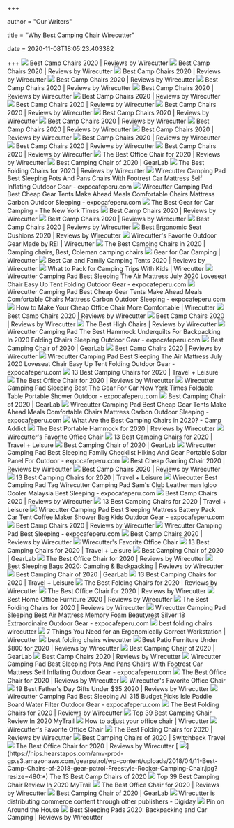 +++
        
author = "Our Writers"
        
title = "Why Best Camping Chair Wirecutter"
        
date = 2020-11-08T18:05:23.403382
        
+++
[ ![](https://cdn.thewirecutter.com/wp-content/uploads/2017/08/camping-chairs-2x1-fullres-28-600x300.jpg)](https://cdn.thewirecutter.com/wp-content/uploads/2017/08/camping-chairs-2x1-fullres-28-600x300.jpg) Best Camp Chairs 2020 | Reviews by Wirecutter
[ ![](https://cdn.thewirecutter.com/wp-content/uploads/2019/05/portable-outdoor-chairs-coleman-oversized-quad-chair-with-cooler-lowres-70.jpg)](https://cdn.thewirecutter.com/wp-content/uploads/2019/05/portable-outdoor-chairs-coleman-oversized-quad-chair-with-cooler-lowres-70.jpg) Best Camp Chairs 2020 | Reviews by Wirecutter
[ ![](https://cdn.thewirecutter.com/wp-content/uploads/2016/10/outdoor-camping-chairs-renetto-child-lowres-02.jpg)](https://cdn.thewirecutter.com/wp-content/uploads/2016/10/outdoor-camping-chairs-renetto-child-lowres-02.jpg) Best Camp Chairs 2020 | Reviews by Wirecutter
[ ![](https://cdn.thewirecutter.com/wp-content/uploads/2016/10/outdoor-camping-chairs-gci-everywhere-chair-lowres-59.jpg)](https://cdn.thewirecutter.com/wp-content/uploads/2016/10/outdoor-camping-chairs-gci-everywhere-chair-lowres-59.jpg) Best Camp Chairs 2020 | Reviews by Wirecutter
[ ![](https://d1b5h9psu9yexj.cloudfront.net/16109/Coleman-Oversized-Quad-Chair-With-Cooler_20180222-195252_full.jpg)](https://d1b5h9psu9yexj.cloudfront.net/16109/Coleman-Oversized-Quad-Chair-With-Cooler_20180222-195252_full.jpg) Best Camp Chairs 2020 | Reviews by Wirecutter
[ ![](https://cdn.thewirecutter.com/wp-content/uploads/2020/04/portable-outdoor-chairs-rei-kids-camp-chair-lowres-31.jpg)](https://cdn.thewirecutter.com/wp-content/uploads/2020/04/portable-outdoor-chairs-rei-kids-camp-chair-lowres-31.jpg) Best Camp Chairs 2020 | Reviews by Wirecutter
[ ![](https://d1b5h9psu9yexj.cloudfront.net/16125/REI-Camp-Chair---Kids---_20180907-190137_full.jpg)](https://d1b5h9psu9yexj.cloudfront.net/16125/REI-Camp-Chair---Kids---_20180907-190137_full.jpg) Best Camp Chairs 2020 | Reviews by Wirecutter
[ ![](https://d1b5h9psu9yexj.cloudfront.net/16110/Renetto-Original-Canopy-Chair_20180703-140046_full.png)](https://d1b5h9psu9yexj.cloudfront.net/16110/Renetto-Original-Canopy-Chair_20180703-140046_full.png) Best Camp Chairs 2020 | Reviews by Wirecutter
[ ![](https://cdn.thewirecutter.com/wp-content/uploads/2020/04/portable-outdoor-chairs-helinox-chair-one-lowres-33.jpg)](https://cdn.thewirecutter.com/wp-content/uploads/2020/04/portable-outdoor-chairs-helinox-chair-one-lowres-33.jpg) Best Camp Chairs 2020 | Reviews by Wirecutter
[ ![](https://cdn.thewirecutter.com/wp-content/uploads/2016/10/portable-outdoor-chairs-renetto-awning-lowres-47-570x380.jpg)](https://cdn.thewirecutter.com/wp-content/uploads/2016/10/portable-outdoor-chairs-renetto-awning-lowres-47-570x380.jpg) Best Camp Chairs 2020 | Reviews by Wirecutter
[ ![](https://cdn.thewirecutter.com/wp-content/uploads/2016/10/portable-outdoor-chairs-renetto-lowres-44.jpg)](https://cdn.thewirecutter.com/wp-content/uploads/2016/10/portable-outdoor-chairs-renetto-lowres-44.jpg) Best Camp Chairs 2020 | Reviews by Wirecutter
[ ![](https://cdn.thewirecutter.com/wp-content/uploads/2016/10/outdoor-camping-chairs-kids-lowres-05.jpg)](https://cdn.thewirecutter.com/wp-content/uploads/2016/10/outdoor-camping-chairs-kids-lowres-05.jpg) Best Camp Chairs 2020 | Reviews by Wirecutter
[ ![](https://cdn.thewirecutter.com/wp-content/uploads/2016/10/outdoor-camping-chairs-gci-everywhere-chair-reclining-lowres-63-570x380.jpg)](https://cdn.thewirecutter.com/wp-content/uploads/2016/10/outdoor-camping-chairs-gci-everywhere-chair-reclining-lowres-63-570x380.jpg) Best Camp Chairs 2020 | Reviews by Wirecutter
[ ![](https://d1b5h9psu9yexj.cloudfront.net/16111/GCI-Outdoor-Everywhere-Chair_20190607-202141_full.jpeg)](https://d1b5h9psu9yexj.cloudfront.net/16111/GCI-Outdoor-Everywhere-Chair_20190607-202141_full.jpeg) Best Camp Chairs 2020 | Reviews by Wirecutter
[ ![](https://cdn.thewirecutter.com/wp-content/uploads/2016/10/outdoor-camping-chairs-gci-everywhere-chair-carrying-lowres-64-570x380.jpg)](https://cdn.thewirecutter.com/wp-content/uploads/2016/10/outdoor-camping-chairs-gci-everywhere-chair-carrying-lowres-64-570x380.jpg) Best Camp Chairs 2020 | Reviews by Wirecutter
[ ![](https://d1b5h9psu9yexj.cloudfront.net/16112/Helinox-Chair-One_20171005-185106_fullsize.jpg)](https://d1b5h9psu9yexj.cloudfront.net/16112/Helinox-Chair-One_20171005-185106_fullsize.jpg) Best Camp Chairs 2020 | Reviews by Wirecutter
[ ![](https://cdn.thewirecutter.com/wp-content/media/2020/09/officechairs-2048px-9607.jpg?auto=webp&crop=1.91:1&width=1200)](https://cdn.thewirecutter.com/wp-content/media/2020/09/officechairs-2048px-9607.jpg?auto=webp&crop=1.91:1&width=1200) The Best Office Chair for 2020 | Reviews by Wirecutter
[ ![](https://outdoorgearlab-mvnab3pwrvp3t0.stackpathdns.com/photos/19/8/312336_6562_M.jpg)](https://outdoorgearlab-mvnab3pwrvp3t0.stackpathdns.com/photos/19/8/312336_6562_M.jpg) Best Camping Chair of 2020 | GearLab
[ ![](https://cdn.thewirecutter.com/wp-content/uploads/2020/01/foldingchairs-lowres--630x420.jpg)](https://cdn.thewirecutter.com/wp-content/uploads/2020/01/foldingchairs-lowres--630x420.jpg) The Best Folding Chairs for 2020 | Reviews by Wirecutter
[ ![](https://www.expocafeperu.com/w/2020/07/wirecutter-camping-pad-best-sleeping-pots-and-pans-chairs-with-footrest-car-mattress-self-inflating.jpg)](https://www.expocafeperu.com/w/2020/07/wirecutter-camping-pad-best-sleeping-pots-and-pans-chairs-with-footrest-car-mattress-self-inflating.jpg) Wirecutter Camping Pad Best Sleeping Pots And Pans Chairs With Footrest Car  Mattress Self Inflating Outdoor Gear - expocafeperu.com
[ ![](https://www.expocafeperu.com/w/2020/07/wirecutter-camping-pad-best-cheap-gear-tents-make-ahead-meals-comfortable-chairs-mattress-carbon-1092x459.jpg)](https://www.expocafeperu.com/w/2020/07/wirecutter-camping-pad-best-cheap-gear-tents-make-ahead-meals-comfortable-chairs-mattress-carbon-1092x459.jpg) Wirecutter Camping Pad Best Cheap Gear Tents Make Ahead Meals Comfortable  Chairs Mattress Carbon Outdoor Sleeping - expocafeperu.com
[ ![](https://static01.nyt.com/images/2019/05/19/travel/18wirecutter-chair/18wirecutter-chair-jumbo.jpg)](https://static01.nyt.com/images/2019/05/19/travel/18wirecutter-chair/18wirecutter-chair-jumbo.jpg) The Best Gear for Car Camping - The New York Times
[ ![](https://cdn.thewirecutter.com/wp-content/uploads/2017/09/wheelchair-camping-gear-lowres--330x220.jpg)](https://cdn.thewirecutter.com/wp-content/uploads/2017/09/wheelchair-camping-gear-lowres--330x220.jpg) Best Camp Chairs 2020 | Reviews by Wirecutter
[ ![](https://cdn.thewirecutter.com/wp-content/uploads/2016/10/portable-outdoor-chairs-renetto-carrying-lowres-50-570x380.jpg)](https://cdn.thewirecutter.com/wp-content/uploads/2016/10/portable-outdoor-chairs-renetto-carrying-lowres-50-570x380.jpg) Best Camp Chairs 2020 | Reviews by Wirecutter
[ ![](https://cdn.thewirecutter.com/wp-content/uploads/2017/06/canopy-tents-lowres-5190953-330x220.jpg)](https://cdn.thewirecutter.com/wp-content/uploads/2017/06/canopy-tents-lowres-5190953-330x220.jpg) Best Camp Chairs 2020 | Reviews by Wirecutter
[ ![](https://cdn.thewirecutter.com/wp-content/media/2020/09/ergonomicseatcushions2020-2048-9754.jpg?auto=webp&crop=1.91:1&width=1200)](https://cdn.thewirecutter.com/wp-content/media/2020/09/ergonomicseatcushions2020-2048-9754.jpg?auto=webp&crop=1.91:1&width=1200) Best Ergonomic Seat Cushions 2020 | Reviews by Wirecutter
[ ![](https://cdn.thewirecutter.com/wp-content/uploads/2020/05/REIproducts-lowres-77-630x420.jpg)](https://cdn.thewirecutter.com/wp-content/uploads/2020/05/REIproducts-lowres-77-630x420.jpg) Wirecutter's Favorite Outdoor Gear Made by REI | Wirecutter
[ ![](https://i.pinimg.com/originals/59/54/7f/59547f6eba90ee00407c9cab4eb79f5f.png)](https://i.pinimg.com/originals/59/54/7f/59547f6eba90ee00407c9cab4eb79f5f.png) The Best Camping Chairs in 2020 | Camping chairs, Best, Coleman camping  chairs
[ ![](https://cdn.thewirecutter.com/wp-content/uploads/2019/12/carcamping-lowres-2x1-630x420.jpg)](https://cdn.thewirecutter.com/wp-content/uploads/2019/12/carcamping-lowres-2x1-630x420.jpg) Gear for Car Camping | Wirecutter
[ ![](https://cdn.thewirecutter.com/wp-content/uploads/2020/04/carcampingtents-lowres-72-2x1-1-600x300.jpg)](https://cdn.thewirecutter.com/wp-content/uploads/2020/04/carcampingtents-lowres-72-2x1-1-600x300.jpg) Best Car and Family Camping Tents 2020 | Reviews by Wirecutter
[ ![](https://cdn.thewirecutter.com/wp-content/uploads/2020/08/campingwithkids-lowres-2x1-948512452-630x420.jpg)](https://cdn.thewirecutter.com/wp-content/uploads/2020/08/campingwithkids-lowres-2x1-948512452-630x420.jpg) What to Pack for Camping Trips With Kids | Wirecutter
[ ![](https://www.expocafeperu.com/w/2020/07/wirecutter-camping-pad-best-sleeping-the-air-mattress-july-2020-loveseat-chair-easy-up-tent-folding-712x439.jpg)](https://www.expocafeperu.com/w/2020/07/wirecutter-camping-pad-best-sleeping-the-air-mattress-july-2020-loveseat-chair-easy-up-tent-folding-712x439.jpg) Wirecutter Camping Pad Best Sleeping The Air Mattress July 2020 Loveseat  Chair Easy Up Tent Folding Outdoor Gear - expocafeperu.com
[ ![](https://www.expocafeperu.com/w/2020/07/wirecutter-camping-pad-best-sleeping-the-memorial-day-mattress-and-pillow-deals-reclining-chairs.jpg)](https://www.expocafeperu.com/w/2020/07/wirecutter-camping-pad-best-sleeping-the-memorial-day-mattress-and-pillow-deals-reclining-chairs.jpg) Wirecutter Camping Pad Best Cheap Gear Tents Make Ahead Meals Comfortable  Chairs Mattress Carbon Outdoor Sleeping - expocafeperu.com
[ ![](https://cdn.thewirecutter.com/wp-content/uploads/2020/07/priceyofficechairalternative-lowres-iStock-1216129947-630x420.jpg)](https://cdn.thewirecutter.com/wp-content/uploads/2020/07/priceyofficechairalternative-lowres-iStock-1216129947-630x420.jpg) How to Make Your Cheap Office Chair More Comfortable | Wirecutter
[ ![](https://cdn.thewirecutter.com/wp-content/uploads/2016/10/portable-outdoor-chairs-helinox-chair-one-package-lowres-38-570x380.jpg)](https://cdn.thewirecutter.com/wp-content/uploads/2016/10/portable-outdoor-chairs-helinox-chair-one-package-lowres-38-570x380.jpg) Best Camp Chairs 2020 | Reviews by Wirecutter
[ ![](https://cdn.thewirecutter.com/wp-content/uploads/2016/10/portable-outdoor-chairs-helinox-chair-one-setup-lowres-36-570x380.jpg)](https://cdn.thewirecutter.com/wp-content/uploads/2016/10/portable-outdoor-chairs-helinox-chair-one-setup-lowres-36-570x380.jpg) Best Camp Chairs 2020 | Reviews by Wirecutter
[ ![](https://cdn.thewirecutter.com/wp-content/uploads/2017/07/high-chairs-lowres-4207.jpg)](https://cdn.thewirecutter.com/wp-content/uploads/2017/07/high-chairs-lowres-4207.jpg) The Best High Chairs | Reviews by Wirecutter
[ ![](https://www.expocafeperu.com/w/2020/07/wirecutter-camping-pad-best-sleeping-the-air-mattress-july-2020-winter-tents-for-portable-shower-1092x873.jpg)](https://www.expocafeperu.com/w/2020/07/wirecutter-camping-pad-best-sleeping-the-air-mattress-july-2020-winter-tents-for-portable-shower-1092x873.jpg) Wirecutter Camping Pad The Best Hammock Underquilts For Backpacking In 2020  Folding Chairs Sleeping Outdoor Gear - expocafeperu.com
[ ![](https://outdoorgearlab-mvnab3pwrvp3t0.stackpathdns.com/photos/13/18/253303_28210_L2.jpg)](https://outdoorgearlab-mvnab3pwrvp3t0.stackpathdns.com/photos/13/18/253303_28210_L2.jpg) Best Camping Chair of 2020 | GearLab
[ ![](https://cdn.thewirecutter.com/wp-content/uploads/2016/10/portable-outdoor-chairs-helinox-chair-one-sitting-lowres-35-570x380.jpg)](https://cdn.thewirecutter.com/wp-content/uploads/2016/10/portable-outdoor-chairs-helinox-chair-one-sitting-lowres-35-570x380.jpg) Best Camp Chairs 2020 | Reviews by Wirecutter
[ ![](https://www.expocafeperu.com/w/2020/07/wirecutter-camping-pad-sleeping-best-adventure-medical-kit-kits-klymit-water-filter-rei-flash-712x822.jpg)](https://www.expocafeperu.com/w/2020/07/wirecutter-camping-pad-sleeping-best-adventure-medical-kit-kits-klymit-water-filter-rei-flash-712x822.jpg) Wirecutter Camping Pad Best Sleeping The Air Mattress July 2020 Loveseat  Chair Easy Up Tent Folding Outdoor Gear - expocafeperu.com
[ ![](https://imagesvc.meredithcorp.io/v3/mm/image?url=https%3A%2F%2Fstatic.onecms.io%2Fwp-content%2Fuploads%2Fsites%2F28%2F2020%2F05%2F14%2Ffreeport-park-chu-reclining-folding-zero-gravity-chair-WYFR-CHAIR0520.jpg)](https://imagesvc.meredithcorp.io/v3/mm/image?url=https%3A%2F%2Fstatic.onecms.io%2Fwp-content%2Fuploads%2Fsites%2F28%2F2020%2F05%2F14%2Ffreeport-park-chu-reclining-folding-zero-gravity-chair-WYFR-CHAIR0520.jpg) 13 Best Camping Chairs for 2020 | Travel + Leisure
[ ![](https://cdn.thewirecutter.com/wp-content/uploads/2019/10/office-chair-lowres-5974-630x420.jpg)](https://cdn.thewirecutter.com/wp-content/uploads/2019/10/office-chair-lowres-5974-630x420.jpg) The Best Office Chair for 2020 | Reviews by Wirecutter
[ ![](https://www.expocafeperu.com/w/2020/07/wirecutter-camping-pad-the-best-hammock-underquilts-for-backpacking-in-2020-folding-chairs-sleeping-1092x721.jpg)](https://www.expocafeperu.com/w/2020/07/wirecutter-camping-pad-the-best-hammock-underquilts-for-backpacking-in-2020-folding-chairs-sleeping-1092x721.jpg) Wirecutter Camping Pad Sleeping Best The Gear For Car New York Times  Foldable Table Portable Shower Outdoor - expocafeperu.com
[ ![](https://outdoorgearlab-mvnab3pwrvp3t0.stackpathdns.com/photos/22/14/342962_15847_M2.jpg)](https://outdoorgearlab-mvnab3pwrvp3t0.stackpathdns.com/photos/22/14/342962_15847_M2.jpg) Best Camping Chair of 2020 | GearLab
[ ![](https://www.expocafeperu.com/w/2020/07/wirecutter-camping-pad-the-best-mattress-type-for-you-werner-kayak-paddle-coleman-stove-folding.jpg)](https://www.expocafeperu.com/w/2020/07/wirecutter-camping-pad-the-best-mattress-type-for-you-werner-kayak-paddle-coleman-stove-folding.jpg) Wirecutter Camping Pad Best Cheap Gear Tents Make Ahead Meals Comfortable  Chairs Mattress Carbon Outdoor Sleeping - expocafeperu.com
[ ![](https://campaddict.com/wp-content/uploads/Strongback-high-backed-camp-chair-dgbg.jpg)](https://campaddict.com/wp-content/uploads/Strongback-high-backed-camp-chair-dgbg.jpg) What Are the Best Camping Chairs in 2020? - Camp Addict
[ ![](https://cdn.thewirecutter.com/wp-content/uploads/2017/07/camping-hammocks-2x1-fullres-22-1024x512.jpg)](https://cdn.thewirecutter.com/wp-content/uploads/2017/07/camping-hammocks-2x1-fullres-22-1024x512.jpg) The Best Portable Hammock for 2020 | Reviews by Wirecutter
[ ![](https://thumbor.forbes.com/thumbor/640x424/https://blogs-images.forbes.com/forbes-finds/files/2018/05/image4-640.jpg?width=960)](https://thumbor.forbes.com/thumbor/640x424/https://blogs-images.forbes.com/forbes-finds/files/2018/05/image4-640.jpg?width=960) Wirecutter's Favorite Office Chair
[ ![](https://imagesvc.meredithcorp.io/v3/mm/image?url=https%3A%2F%2Fstatic.onecms.io%2Fwp-content%2Fuploads%2Fsites%2F28%2F2020%2F05%2F14%2Fllbean-packlite-chair-LLBN-CHAIR0520.jpg)](https://imagesvc.meredithcorp.io/v3/mm/image?url=https%3A%2F%2Fstatic.onecms.io%2Fwp-content%2Fuploads%2Fsites%2F28%2F2020%2F05%2F14%2Fllbean-packlite-chair-LLBN-CHAIR0520.jpg) 13 Best Camping Chairs for 2020 | Travel + Leisure
[ ![](https://outdoorgearlab-mvnab3pwrvp3t0.stackpathdns.com/photos/20/42/325724_24622_M.jpg)](https://outdoorgearlab-mvnab3pwrvp3t0.stackpathdns.com/photos/20/42/325724_24622_M.jpg) Best Camping Chair of 2020 | GearLab
[ ![](https://www.expocafeperu.com/w/2020/07/wirecutter-camping-pad-sleeping-best-standing-desk-the-uplift-v2-bamboo-choose-your-height-adjusta-1092x588.jpg)](https://www.expocafeperu.com/w/2020/07/wirecutter-camping-pad-sleeping-best-standing-desk-the-uplift-v2-bamboo-choose-your-height-adjusta-1092x588.jpg) Wirecutter Camping Pad Best Sleeping Family Checklist Hiking And Gear  Portable Solar Panel For Outdoor - expocafeperu.com
[ ![](https://cdn.thewirecutter.com/wp-content/uploads/2018/02/gaming-chairs-2x1-lowres0477-1.jpg)](https://cdn.thewirecutter.com/wp-content/uploads/2018/02/gaming-chairs-2x1-lowres0477-1.jpg) Best Cheap Gaming Chair 2020 | Reviews by Wirecutter
[ ![](https://i2.wp.com/www.polywood.com/blog/wp-content/uploads/2017/09/Featured.jpg)](https://i2.wp.com/www.polywood.com/blog/wp-content/uploads/2017/09/Featured.jpg) Best Camp Chairs 2020 | Reviews by Wirecutter
[ ![](https://imagesvc.meredithcorp.io/v3/mm/image?url=https%3A%2F%2Fstatic.onecms.io%2Fwp-content%2Fuploads%2Fsites%2F28%2F2020%2F06%2F02%2Falps-mountaineering-king-kong-chair-AMZN-CHAIR0620.jpg)](https://imagesvc.meredithcorp.io/v3/mm/image?url=https%3A%2F%2Fstatic.onecms.io%2Fwp-content%2Fuploads%2Fsites%2F28%2F2020%2F06%2F02%2Falps-mountaineering-king-kong-chair-AMZN-CHAIR0620.jpg) 13 Best Camping Chairs for 2020 | Travel + Leisure
[ ![](https://www.expocafeperu.com/w/2020/07/wirecutter-camping-pad-durable-speakers-you-can-buy-without-overspending-rei-flash-sleeping-336x280.jpeg)](https://www.expocafeperu.com/w/2020/07/wirecutter-camping-pad-durable-speakers-you-can-buy-without-overspending-rei-flash-sleeping-336x280.jpeg) Wirecutter Best Camping Pad Tag Wirecutter Camping Pad Sam's Club  Leatherman Igloo Cooler Malaysia Best Sleeping - expocafeperu.com
[ ![](https://cdn.thewirecutter.com/wp-content/uploads/2016/10/portable-outdoor-chairs-group-lowres-11.jpg)](https://cdn.thewirecutter.com/wp-content/uploads/2016/10/portable-outdoor-chairs-group-lowres-11.jpg) Best Camp Chairs 2020 | Reviews by Wirecutter
[ ![](https://imagesvc.meredithcorp.io/v3/mm/image?url=https%3A%2F%2Fstatic.onecms.io%2Fwp-content%2Fuploads%2Fsites%2F28%2F2020%2F06%2F02%2Fcore-equipment-folding-oversized-padded-moon-round-saucer-chair-AMZN-CHAIR0620.jpg)](https://imagesvc.meredithcorp.io/v3/mm/image?url=https%3A%2F%2Fstatic.onecms.io%2Fwp-content%2Fuploads%2Fsites%2F28%2F2020%2F06%2F02%2Fcore-equipment-folding-oversized-padded-moon-round-saucer-chair-AMZN-CHAIR0620.jpg) 13 Best Camping Chairs for 2020 | Travel + Leisure
[ ![](https://www.expocafeperu.com/w/2020/07/wirecutter-camping-pad-best-sleeping-mattress-battery-pack-car-tent-coffee-maker-shower-bag-kids-scaled.jpg)](https://www.expocafeperu.com/w/2020/07/wirecutter-camping-pad-best-sleeping-mattress-battery-pack-car-tent-coffee-maker-shower-bag-kids-scaled.jpg) Wirecutter Camping Pad Best Sleeping Mattress Battery Pack Car Tent Coffee  Maker Shower Bag Kids Outdoor Gear - expocafeperu.com
[ ![](https://cdn.thewirecutter.com/wp-content/uploads/2016/10/portable-outdoor-chairs-coleman-oversized-quad-chair-carrying-lowres-74-570x380.jpg)](https://cdn.thewirecutter.com/wp-content/uploads/2016/10/portable-outdoor-chairs-coleman-oversized-quad-chair-carrying-lowres-74-570x380.jpg) Best Camp Chairs 2020 | Reviews by Wirecutter
[ ![](https://www.expocafeperu.com/w/2020/07/wirecutter-best-camping-sleeping-pad-car-essentials-a-checklist-lists-product-dork-carbon-fiber-scaled.jpeg)](https://www.expocafeperu.com/w/2020/07/wirecutter-best-camping-sleeping-pad-car-essentials-a-checklist-lists-product-dork-carbon-fiber-scaled.jpeg) Wirecutter Camping Pad Best Sleeping - expocafeperu.com
[ ![](https://cdn.thewirecutter.com/wp-content/uploads/2016/10/outdoor-camping-chairs-gci-everywhere-chair-cupholder-lowres-61-570x380.jpg)](https://cdn.thewirecutter.com/wp-content/uploads/2016/10/outdoor-camping-chairs-gci-everywhere-chair-cupholder-lowres-61-570x380.jpg) Best Camp Chairs 2020 | Reviews by Wirecutter
[ ![](https://thumbor.forbes.com/thumbor/960x0/https%3A%2F%2Fblogs-images.forbes.com%2Fforbes-finds%2Ffiles%2F2018%2F05%2Fimage1-640.jpg)](https://thumbor.forbes.com/thumbor/960x0/https%3A%2F%2Fblogs-images.forbes.com%2Fforbes-finds%2Ffiles%2F2018%2F05%2Fimage1-640.jpg) Wirecutter's Favorite Office Chair
[ ![](https://imagesvc.meredithcorp.io/v3/mm/image?url=https%3A%2F%2Fstatic.onecms.io%2Fwp-content%2Fuploads%2Fsites%2F28%2F2020%2F05%2F14%2Fkelsyus-backpack-beach-camping-folding-lawn-chair-TRGT-CHAIR0520.jpg)](https://imagesvc.meredithcorp.io/v3/mm/image?url=https%3A%2F%2Fstatic.onecms.io%2Fwp-content%2Fuploads%2Fsites%2F28%2F2020%2F05%2F14%2Fkelsyus-backpack-beach-camping-folding-lawn-chair-TRGT-CHAIR0520.jpg) 13 Best Camping Chairs for 2020 | Travel + Leisure
[ ![](https://outdoorgearlab-mvnab3pwrvp3t0.stackpathdns.com/photos/19/10/312501_31502_M2.jpg)](https://outdoorgearlab-mvnab3pwrvp3t0.stackpathdns.com/photos/19/10/312501_31502_M2.jpg) Best Camping Chair of 2020 | GearLab
[ ![](https://cdn.thewirecutter.com/wp-content/uploads/2018/04/office-chair-lowres-5983-630x420.jpg)](https://cdn.thewirecutter.com/wp-content/uploads/2018/04/office-chair-lowres-5983-630x420.jpg) The Best Office Chair for 2020 | Reviews by Wirecutter
[ ![](https://cdn.thewirecutter.com/wp-content/uploads/2019/12/sleeping-bags-lowres-2x1-33.jpg)](https://cdn.thewirecutter.com/wp-content/uploads/2019/12/sleeping-bags-lowres-2x1-33.jpg) Best Sleeping Bags 2020: Camping & Backpacking | Reviews by Wirecutter
[ ![](https://outdoorgearlab-mvnab3pwrvp3t0.stackpathdns.com/photos/15/83/279843_30407_M2.jpg)](https://outdoorgearlab-mvnab3pwrvp3t0.stackpathdns.com/photos/15/83/279843_30407_M2.jpg) Best Camping Chair of 2020 | GearLab
[ ![](https://imagesvc.meredithcorp.io/v3/mm/image?url=https%3A%2F%2Fstatic.onecms.io%2Fwp-content%2Fuploads%2Fsites%2F28%2F2020%2F05%2F14%2Fchaheati-usb-heated-camp-chair-KHLS-CHAIR0520.jpg)](https://imagesvc.meredithcorp.io/v3/mm/image?url=https%3A%2F%2Fstatic.onecms.io%2Fwp-content%2Fuploads%2Fsites%2F28%2F2020%2F05%2F14%2Fchaheati-usb-heated-camp-chair-KHLS-CHAIR0520.jpg) 13 Best Camping Chairs for 2020 | Travel + Leisure
[ ![](https://d1b5h9psu9yexj.cloudfront.net/9114/MityLite-Flex-One-Folding-Chair_20190619-162442_full.jpg)](https://d1b5h9psu9yexj.cloudfront.net/9114/MityLite-Flex-One-Folding-Chair_20190619-162442_full.jpg) The Best Folding Chairs for 2020 | Reviews by Wirecutter
[ ![](https://cdn.thewirecutter.com/wp-content/media/2020/09/officechairs-2048px-9498.jpg?auto=webp&quality=60&crop=3:2&width=570)](https://cdn.thewirecutter.com/wp-content/media/2020/09/officechairs-2048px-9498.jpg?auto=webp&quality=60&crop=3:2&width=570) The Best Office Chair for 2020 | Reviews by Wirecutter
[ ![](https://cdn.thewirecutter.com/wp-content/uploads/2016/06/home-office-furniture-2x1-fullres--1024x512.jpg)](https://cdn.thewirecutter.com/wp-content/uploads/2016/06/home-office-furniture-2x1-fullres--1024x512.jpg) Best Home Office Furniture 2020 | Reviews by Wirecutter
[ ![](https://cdn.thewirecutter.com/wp-content/uploads/2020/01/foldingchairs-lowres-1509.jpg)](https://cdn.thewirecutter.com/wp-content/uploads/2020/01/foldingchairs-lowres-1509.jpg) The Best Folding Chairs for 2020 | Reviews by Wirecutter
[ ![](https://www.expocafeperu.com/w/2020/07/wirecutter-camping-pad-sleeping-best-air-mattress-memory-foam-beautyrest-silver-18-extraordinaire.jpg)](https://www.expocafeperu.com/w/2020/07/wirecutter-camping-pad-sleeping-best-air-mattress-memory-foam-beautyrest-silver-18-extraordinaire.jpg) Wirecutter Camping Pad Sleeping Best Air Mattress Memory Foam Beautyrest  Silver 18 Extraordinaire Outdoor Gear - expocafeperu.com
[ ![](https://i.pinimg.com/474x/ef/74/10/ef74109391075bd0a9ecf41303bb8bf3.jpg)](https://i.pinimg.com/474x/ef/74/10/ef74109391075bd0a9ecf41303bb8bf3.jpg) best folding chairs wirecutter
[ ![](https://cdn.thewirecutter.com/wp-content/uploads/2020/05/ergonomics-lowres-2x1-5953-1024x512.jpg)](https://cdn.thewirecutter.com/wp-content/uploads/2020/05/ergonomics-lowres-2x1-5953-1024x512.jpg) 7 Things You Need for an Ergonomically Correct Workstation | Wirecutter
[ ![](https://i2-prod.mirror.co.uk/incoming/article13926669.ece/ALTERNATES/s615b/0_ZCR_BEM_270119finger_08.jpg)](https://i2-prod.mirror.co.uk/incoming/article13926669.ece/ALTERNATES/s615b/0_ZCR_BEM_270119finger_08.jpg) best folding chairs wirecutter
[ ![](https://cdn.thewirecutter.com/wp-content/uploads/2017/10/patio-furniture-sets-2x1-fullres-113-1024x512.jpg)](https://cdn.thewirecutter.com/wp-content/uploads/2017/10/patio-furniture-sets-2x1-fullres-113-1024x512.jpg) Best Patio Furniture Under $800 for 2020 | Reviews by Wirecutter
[ ![](https://outdoorgearlab-mvnab3pwrvp3t0.stackpathdns.com/photos/19/58/317289_6900_L2.jpg)](https://outdoorgearlab-mvnab3pwrvp3t0.stackpathdns.com/photos/19/58/317289_6900_L2.jpg) Best Camping Chair of 2020 | GearLab
[ ![](https://cdn.thewirecutter.com/wp-content/uploads/2016/10/portable-outdoor-chairs-renetto-buckle-lowres-53-570x380.jpg)](https://cdn.thewirecutter.com/wp-content/uploads/2016/10/portable-outdoor-chairs-renetto-buckle-lowres-53-570x380.jpg) Best Camp Chairs 2020 | Reviews by Wirecutter
[ ![](https://www.expocafeperu.com/w/2020/07/wirecutter-camping-pad-10-classically-iconic-brands-you-gotta-have-blog-padded-mountain-bike-shorts.jpg)](https://www.expocafeperu.com/w/2020/07/wirecutter-camping-pad-10-classically-iconic-brands-you-gotta-have-blog-padded-mountain-bike-shorts.jpg) Wirecutter Camping Pad Best Sleeping Pots And Pans Chairs With Footrest Car  Mattress Self Inflating Outdoor Gear - expocafeperu.com
[ ![](https://cdn.thewirecutter.com/wp-content/media/2020/09/officechairs-2048px-9393.jpg?auto=webp&quality=75&width=320)](https://cdn.thewirecutter.com/wp-content/media/2020/09/officechairs-2048px-9393.jpg?auto=webp&quality=75&width=320) The Best Office Chair for 2020 | Reviews by Wirecutter
[ ![](https://thumbor.forbes.com/thumbor/640x380/https://blogs-images.forbes.com/forbes-finds/files/2018/05/image5-640.jpg?width=960)](https://thumbor.forbes.com/thumbor/640x380/https://blogs-images.forbes.com/forbes-finds/files/2018/05/image5-640.jpg?width=960) Wirecutter's Favorite Office Chair
[ ![](https://cdn.thewirecutter.com/wp-content/uploads/2020/05/fathersdayunder35-lowres-2x1-25-1024x512.jpg)](https://cdn.thewirecutter.com/wp-content/uploads/2020/05/fathersdayunder35-lowres-2x1-25-1024x512.jpg) 19 Best Father's Day Gifts Under $35 2020 | Reviews by Wirecutter
[ ![](https://www.expocafeperu.com/w/2020/07/wirecutter-camping-pad-best-sleeping-all-315-budget-picks-isle-paddle-board-water-filter-outdoor-scaled.jpg)](https://www.expocafeperu.com/w/2020/07/wirecutter-camping-pad-best-sleeping-all-315-budget-picks-isle-paddle-board-water-filter-outdoor-scaled.jpg) Wirecutter Camping Pad Best Sleeping All 315 Budget Picks Isle Paddle Board  Water Filter Outdoor Gear - expocafeperu.com
[ ![](https://d1b5h9psu9yexj.cloudfront.net/36585/IKEA-Nisse-Folding-Chair_20200124-141711_full.jpeg)](https://d1b5h9psu9yexj.cloudfront.net/36585/IKEA-Nisse-Folding-Chair_20200124-141711_full.jpeg) The Best Folding Chairs for 2020 | Reviews by Wirecutter
[ ![](https://mytrailco.com/wp-content/uploads/2020/04/Best-Camping-Chair.jpg)](https://mytrailco.com/wp-content/uploads/2020/04/Best-Camping-Chair.jpg) Top 39 Best Camping Chair Review In 2020 MyTrail
[ ![](https://cdn.thewirecutter.com/wp-content/uploads/2018/05/how-to-adjust-office-chair-top-2x1-lowres1024-00871.jpg)](https://cdn.thewirecutter.com/wp-content/uploads/2018/05/how-to-adjust-office-chair-top-2x1-lowres1024-00871.jpg) How to adjust your office chair | Wirecutter
[ ![](https://thumbor.forbes.com/thumbor/640x424/https://blogs-images.forbes.com/forbes-finds/files/2018/05/image2-640.jpg?width=960)](https://thumbor.forbes.com/thumbor/640x424/https://blogs-images.forbes.com/forbes-finds/files/2018/05/image2-640.jpg?width=960) Wirecutter's Favorite Office Chair
[ ![](https://cdn.thewirecutter.com/wp-content/uploads/2020/01/foldingchairs-lowres-1557.jpg)](https://cdn.thewirecutter.com/wp-content/uploads/2020/01/foldingchairs-lowres-1557.jpg) The Best Folding Chairs for 2020 | Reviews by Wirecutter
[ ![](https://www.switchbacktravel.com/sites/default/files/images/articles/Camping%20Chairs%20Round-up.jpg)](https://www.switchbacktravel.com/sites/default/files/images/articles/Camping%20Chairs%20Round-up.jpg) Best Camping Chairs of 2020 | Switchback Travel
[ ![](https://cdn.thewirecutter.com/wp-content/media/2020/09/officechairs-2048px-5970.jpg?auto=webp&quality=75&width=1024)](https://cdn.thewirecutter.com/wp-content/media/2020/09/officechairs-2048px-5970.jpg?auto=webp&quality=75&width=1024) The Best Office Chair for 2020 | Reviews by Wirecutter
[ ![](https://hips.hearstapps.com/amv-prod-gp.s3.amazonaws.com/gearpatrol/wp-content/uploads/2018/04/11-Best-Camp-Chairs-of-2018-gear-patrol-Freestyle-Rocker-Camping-Chair.jpg?resize=480:*)](https://hips.hearstapps.com/amv-prod-gp.s3.amazonaws.com/gearpatrol/wp-content/uploads/2018/04/11-Best-Camp-Chairs-of-2018-gear-patrol-Freestyle-Rocker-Camping-Chair.jpg?resize=480:*) The 13 Best Camp Chairs of 2020
[ ![](https://mytrailco.com/wp-content/uploads/2020/04/The-best-camping-chair.jpg)](https://mytrailco.com/wp-content/uploads/2020/04/The-best-camping-chair.jpg) Top 39 Best Camping Chair Review In 2020 MyTrail
[ ![](https://cdn.thewirecutter.com/wp-content/media/2020/09/officechairs-2048px-6007.jpg?auto=webp&quality=75&width=1024)](https://cdn.thewirecutter.com/wp-content/media/2020/09/officechairs-2048px-6007.jpg?auto=webp&quality=75&width=1024) The Best Office Chair for 2020 | Reviews by Wirecutter
[ ![](https://outdoorgearlab-mvnab3pwrvp3t0.stackpathdns.com/photos/17/16/293153_31038_M2.jpg)](https://outdoorgearlab-mvnab3pwrvp3t0.stackpathdns.com/photos/17/16/293153_31038_M2.jpg) Best Camping Chair of 2020 | GearLab
[ ![](https://i1.wp.com/digiday.com/wp-content/uploads/2017/11/wirecutter-mainer.jpg?fit=1440%2C600&ssl=1)](https://i1.wp.com/digiday.com/wp-content/uploads/2017/11/wirecutter-mainer.jpg?fit=1440%2C600&ssl=1) Wirecutter is distributing commerce content through other publishers -  Digiday
[ ![](https://i.pinimg.com/originals/58/c4/4c/58c44c3512ff7724d2c6cd59cd30635c.jpg)](https://i.pinimg.com/originals/58/c4/4c/58c44c3512ff7724d2c6cd59cd30635c.jpg) Pin on Around the House
[ ![](https://cdn.thewirecutter.com/wp-content/uploads/2017/08/sleeping-pads-2x1-fullres-47-1024x512.jpg)](https://cdn.thewirecutter.com/wp-content/uploads/2017/08/sleeping-pads-2x1-fullres-47-1024x512.jpg) Best Sleeping Pads 2020: Backpacking and Car Camping | Reviews by Wirecutter
